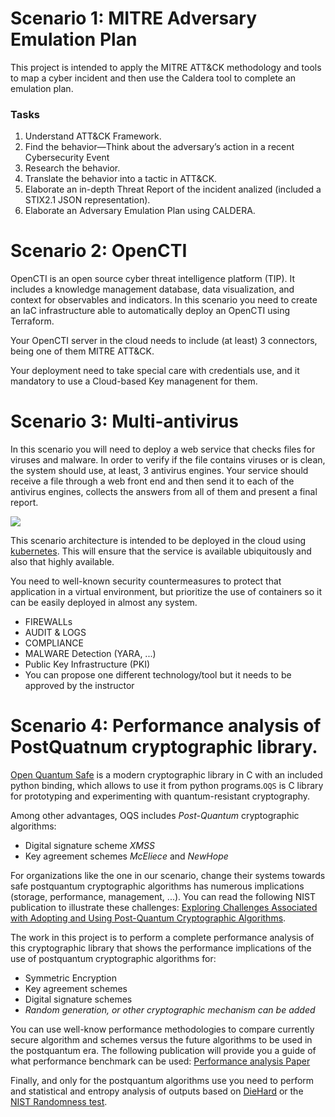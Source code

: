 # Scenario 1: MITRE Adversary Emulation Plan

This project is intended to apply the MITRE ATT&amp;CK methodology and tools to map a cyber incident and then use the Caldera tool to complete an emulation plan.
### Tasks
1. Understand ATT&amp;CK Framework.
2. Find the behavior—Think about the adversary’s action in a recent Cybersecurity Event
3. Research the behavior.
4. Translate the behavior into a tactic in ATT&amp;CK.
5. Elaborate an in-depth Threat Report of the incident analized (included a STIX2.1 JSON representation).
6. Elaborate an Adversary Emulation Plan using CALDERA.



# Scenario 2: OpenCTI

OpenCTI is an open source cyber threat intelligence platform (TIP). It includes a knowledge management database, data visualization, and context for observables and indicators. In this scenario you need to create an IaC infrastructure able to automatically deploy an OpenCTI using Terraform. 

Your OpenCTI server in the cloud needs to include (at least) 3 connectors, being one of them MITRE ATT&CK. 

Your deployment need to take special care with credentials use, and it mandatory to use a Cloud-based Key managenent for them. 




# Scenario 3: Multi-antivirus

In this scenario you will need to deploy a web service that checks files for viruses and malware. In order to verify if the file contains viruses or is clean, the system should use, at least, 3 antivirus engines. Your service should receive a file through a web front end and then send it to each of the antivirus engines, collects the answers from all of them and present a final report. 

![](https://www.plantuml.com/plantuml/png/XOuz3e9048NxESMKKa32hXK5mSOZQ66CGHmCoJAO_Rc_EuKinGRBUU-RbwzplhS-p0PkLthYsIxiI-BN7Nk7erpnW66PFmiJUpnT7iJlYQdEXIeNQe0cEB8DbcMxRcA3Xxh0SJ84QrPLBGegvJ6MmHXqGyzeoGNZ7IHKjfACFAYqba7KVqHl4O3DkdXjnNNnCuhVTIBrFgaJgVP91G1TBC9ilW00)

This scenario architecture is intended to be deployed in the cloud using [kubernetes](https://kubernetes.io). This will ensure that the service is available ubiquitously and also that highly available. 

You need to  well-known security countermeasures to protect that application in a virtual environment, but prioritize the use of containers so it can be easily deployed in almost any system.

+ FIREWALLs
+ AUDIT & LOGS 
+ COMPLIANCE 
+ MALWARE Detection (YARA, ...)
+ Public Key Infrastructure (PKI)
+ You can propose one different technology/tool but it needs to be approved by the instructor




# Scenario 4: Performance analysis of PostQuatnum cryptographic library.

[Open Quantum Safe](https://github.com/open-quantum-safe) is a modern cryptographic library in C with an included python binding, which allows to use it from python programs.`OQS` is C library for prototyping and experimenting with quantum-resistant cryptography.

Among other advantages, OQS includes *Post-Quantum* cryptographic algorithms:
+ Digital signature scheme *XMSS*
+ Key  agreement schemes *McEliece* and *NewHope*

For organizations like the one in our scenario, change their systems towards safe postquantum cryptographic algorithms has numerous implications (storage, performance, management, ...). You can read the following NIST publication to illustrate these challenges: 
[Exploring Challenges Associated with Adopting and
Using Post-Quantum Cryptographic Algorithms](https://nvlpubs.nist.gov/nistpubs/CSWP/NIST.CSWP.04282021.pdf). 

The work in this project is to perform a complete performance analysis of this cryptographic library that shows the performance implications of the use of postquantum cryptographic algorithms for:
+ Symmetric Encryption
+ Key agreement schemes
+ Digital signature schemes
+ *Random generation, or other cryptographic mechanism can be added*

You can use well-know performance methodologies to compare currently secure algorithm and schemes versus the future algorithms to be used in the postquantum era. The following publication will provide you a guide of what performance benchmark can be used: 
[Performance analysis Paper](https://arxiv.org/pdf/2010.06139.pdf)

Finally, and only for the postquantum algorithms use you need to perform and statistical and entropy analysis of outputs based on [DieHard](https://web.archive.org/web/20160125103112/http://stat.fsu.edu/pub/diehard/) or the [NIST Randomness test](https://nvlpubs.nist.gov/nistpubs/legacy/sp/nistspecialpublication800-22r1a.pdf).





